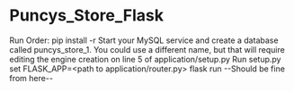 # Puncys_Store_Flask

Run Order:
  pip install -r <path to requirements.txt>
  Start your MySQL service and create a database called puncys_store_1. You could use a different name, but that will require editing the engine creation on line 5 of application/setup.py 
  Run setup.py
  set FLASK_APP=<path to application/router.py>
  flask run
  --Should be fine from here--
  
